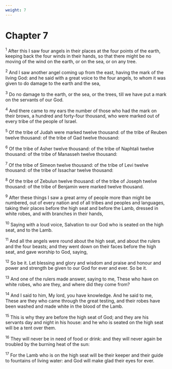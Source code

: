 ```yaml
---
weight: 7
---
```


# Chapter 7

<sup>1</sup> After this I saw four angels in their places at the four points of the earth, keeping back the four winds in their hands, so that there might be no moving of the wind on the earth, or on the sea, or on any tree. 

<sup>2</sup> And I saw another angel coming up from the east, having the mark of the living God: and he said with a great voice to the four angels, to whom it was given to do damage to the earth and the sea, 

<sup>3</sup> Do no damage to the earth, or the sea, or the trees, till we have put a mark on the servants of our God. 

<sup>4</sup> And there came to my ears the number of those who had the mark on their brows, a hundred and forty-four thousand, who were marked out of every tribe of the people of Israel. 

<sup>5</sup> Of the tribe of Judah were marked twelve thousand: of the tribe of Reuben twelve thousand: of the tribe of Gad twelve thousand: 

<sup>6</sup> Of the tribe of Asher twelve thousand: of the tribe of Naphtali twelve thousand: of the tribe of Manasseh twelve thousand: 

<sup>7</sup> Of the tribe of Simeon twelve thousand: of the tribe of Levi twelve thousand: of the tribe of Issachar twelve thousand: 

<sup>8</sup> Of the tribe of Zebulun twelve thousand: of the tribe of Joseph twelve thousand: of the tribe of Benjamin were marked twelve thousand. 

<sup>9</sup> After these things I saw a great army of people more than might be numbered, out of every nation and of all tribes and peoples and languages, taking their places before the high seat and before the Lamb, dressed in white robes, and with branches in their hands, 

<sup>10</sup> Saying with a loud voice, Salvation to our God who is seated on the high seat, and to the Lamb. 

<sup>11</sup> And all the angels were round about the high seat, and about the rulers and the four beasts; and they went down on their faces before the high seat, and gave worship to God, saying, 

<sup>12</sup> So be it. Let blessing and glory and wisdom and praise and honour and power and strength be given to our God for ever and ever. So be it. 

<sup>13</sup> And one of the rulers made answer, saying to me, These who have on white robes, who are they, and where did they come from? 

<sup>14</sup> And I said to him, My lord, you have knowledge. And he said to me, These are they who came through the great testing, and their robes have been washed and made white in the blood of the Lamb. 

<sup>15</sup> This is why they are before the high seat of God; and they are his servants day and night in his house: and he who is seated on the high seat will be a tent over them. 

<sup>16</sup> They will never be in need of food or drink: and they will never again be troubled by the burning heat of the sun: 

<sup>17</sup> For the Lamb who is on the high seat will be their keeper and their guide to fountains of living water: and God will make glad their eyes for ever. 


